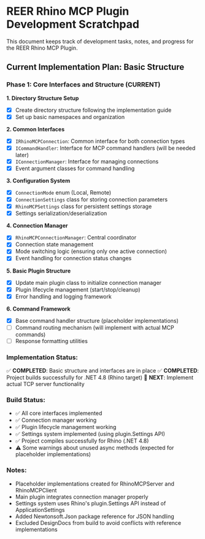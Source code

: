 # REER Rhino MCP Plugin Development Scratchpad

This document keeps track of development tasks, notes, and progress for the REER Rhino MCP Plugin.

## Current Implementation Plan: Basic Structure

### Phase 1: Core Interfaces and Structure (CURRENT)

**1. Directory Structure Setup**
- [x] Create directory structure following the implementation guide
- [x] Set up basic namespaces and organization

**2. Common Interfaces**
- [x] `IRhinoMCPConnection`: Common interface for both connection types
- [x] `ICommandHandler`: Interface for MCP command handlers (will be needed later)
- [x] `IConnectionManager`: Interface for managing connections
- [x] Event argument classes for command handling

**3. Configuration System**
- [x] `ConnectionMode` enum (Local, Remote)
- [x] `ConnectionSettings` class for storing connection parameters
- [x] `RhinoMCPSettings` class for persistent settings storage
- [x] Settings serialization/deserialization

**4. Connection Manager**
- [x] `RhinoMCPConnectionManager`: Central coordinator
- [x] Connection state management
- [x] Mode switching logic (ensuring only one active connection)
- [x] Event handling for connection status changes

**5. Basic Plugin Structure**
- [x] Update main plugin class to initialize connection manager
- [x] Plugin lifecycle management (start/stop/cleanup)
- [x] Error handling and logging framework

**6. Command Framework**
- [x] Base command handler structure (placeholder implementations)
- [ ] Command routing mechanism (will implement with actual MCP commands)
- [ ] Response formatting utilities

### Implementation Status:
✅ **COMPLETED**: Basic structure and interfaces are in place
✅ **COMPLETED**: Project builds successfully for .NET 4.8 (Rhino target)
🚧 **NEXT**: Implement actual TCP server functionality

### Build Status:
- ✅ All core interfaces implemented
- ✅ Connection manager working
- ✅ Plugin lifecycle management working
- ✅ Settings system implemented (using plugin.Settings API)
- ✅ Project compiles successfully for Rhino (.NET 4.8)
- ⚠️ Some warnings about unused async methods (expected for placeholder implementations)

### Notes:
- Placeholder implementations created for RhinoMCPServer and RhinoMCPClient
- Main plugin integrates connection manager properly
- Settings system uses Rhino's plugin.Settings API instead of ApplicationSettings
- Added Newtonsoft.Json package reference for JSON handling
- Excluded DesignDocs from build to avoid conflicts with reference implementations

